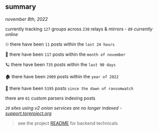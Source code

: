 
## summary
_november 8th, 2022_

currently tracking `127` groups across `230` relays & mirrors - _`89` currently online_

⏲ there have been `11` posts within the `last 24 hours`

🦈 there have been `117` posts within the `month of november`

🪐 there have been `735` posts within the `last 90 days`

🏚 there have been `2909` posts within the `year of 2022`

🦕 there have been `5195` posts `since the dawn of ransomwatch`

there are `61` custom parsers indexing posts

_`20` sites using v2 onion services are no longer indexed - [support.torproject.org](https://support.torproject.org/onionservices/v2-deprecation/)_

> see the project [README](https://github.com/joshhighet/ransomwatch#ransomwatch--) for backend technicals
